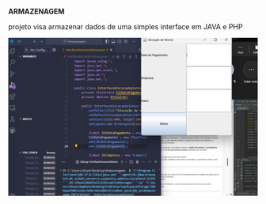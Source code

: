 **ARMAZENAGEM**

projeto visa armazenar dados de uma simples interface em JAVA e PHP

![interface](alocacaoValores.png)

